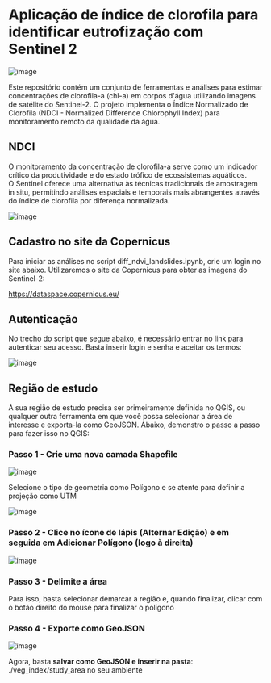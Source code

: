 # Aplicação de índice de clorofila para identificar eutrofização com Sentinel 2
![image](https://github.com/user-attachments/assets/8ebdf5f7-d694-4490-bc50-e5f81c55029e)

Este repositório contém um conjunto de ferramentas e análises para estimar concentrações de clorofila-a (chl-a) em corpos d'água utilizando imagens de satélite do Sentinel-2. O projeto implementa o Índice Normalizado de Clorofila (NDCI - Normalized Difference Chlorophyll Index) para monitoramento remoto da qualidade da água.  

## NDCI
O monitoramento da concentração de clorofila-a serve como um indicador crítico da produtividade e do estado trófico de ecossistemas aquáticos.  
O Sentinel oferece uma alternativa às técnicas tradicionais de amostragem in situ, permitindo análises espaciais e temporais mais abrangentes através do índice de clorofila por diferença normalizada. 

![image](https://github.com/user-attachments/assets/93e38496-3251-4c7d-8b6d-bd59e32acca2)

## Cadastro no site da Copernicus
Para iniciar as análises no script diff_ndvi_landslides.ipynb, crie um login no site abaixo. Utilizaremos o site da Copernicus para obter as imagens do Sentinel-2: 

https://dataspace.copernicus.eu/

## Autenticação 
No trecho do script que segue abaixo, é necessário entrar no link para autenticar seu acesso. Basta inserir login e senha e aceitar os termos:  

![image](https://github.com/user-attachments/assets/9a236899-ac49-4132-b574-5b8d9c0cc2c7)

## Região de estudo

A sua região de estudo precisa ser primeiramente definida no QGIS, ou qualquer outra ferramenta em que você possa selecionar a área de interesse e exporta-la como GeoJSON. Abaixo, demonstro o passo a passo para fazer isso no QGIS: 

### Passo 1 - Crie uma nova camada Shapefile

![image](https://github.com/user-attachments/assets/49a62bfc-eaab-4fed-9c55-189c4982d9b6)

Selecione o tipo de geometria como Polígono e se atente para definir a projeção como UTM 

![image](https://github.com/user-attachments/assets/d15153ed-081b-40a4-b1d5-e9cce28f6e09)

### Passo 2 - Clice no ícone de lápis (Alternar Edição) e em seguida em Adicionar Polígono (logo à direita)
![image](https://github.com/user-attachments/assets/d06542ae-560b-4823-98dd-d0295382b785)

### Passo 3 - Delimite a área  

Para isso, basta selecionar demarcar a região e, quando finalizar, clicar com o botão direito do mouse para finalizar o polígono

### Passo 4 - Exporte como GeoJSON  

![image](https://github.com/user-attachments/assets/adc57730-f639-4e7c-baa0-df3d1d514bce)

Agora, basta **salvar como GeoJSON e inserir na pasta**: ./veg_index/study_area no seu ambiente


